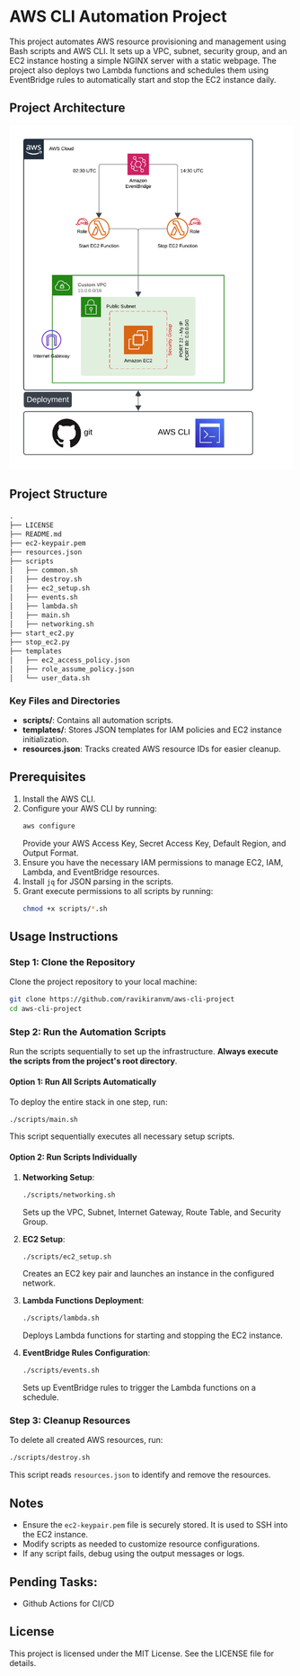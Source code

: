 # AWS CLI Automation Project

This project automates AWS resource provisioning and management using Bash scripts and AWS CLI. It sets up a VPC, subnet, security group, and an EC2 instance hosting a simple NGINX server with a static webpage. The project also deploys two Lambda functions and schedules them using EventBridge rules to automatically start and stop the EC2 instance daily.

## Project Architecture

![alt text](architecture-diagram.png)

## Project Structure

```plaintext
.
├── LICENSE
├── README.md
├── ec2-keypair.pem
├── resources.json
├── scripts
│   ├── common.sh
│   ├── destroy.sh
│   ├── ec2_setup.sh
│   ├── events.sh
│   ├── lambda.sh
│   ├── main.sh
│   ├── networking.sh
├── start_ec2.py
├── stop_ec2.py
├── templates
│   ├── ec2_access_policy.json
│   ├── role_assume_policy.json
│   └── user_data.sh
```

### Key Files and Directories
- **scripts/**: Contains all automation scripts.
- **templates/**: Stores JSON templates for IAM policies and EC2 instance initialization.
- **resources.json**: Tracks created AWS resource IDs for easier cleanup.

## Prerequisites

1. Install the AWS CLI.
2. Configure your AWS CLI by running:
   ```bash
   aws configure
   ```
   Provide your AWS Access Key, Secret Access Key, Default Region, and Output Format.
3. Ensure you have the necessary IAM permissions to manage EC2, IAM, Lambda, and EventBridge resources.
4. Install `jq` for JSON parsing in the scripts.
5. Grant execute permissions to all scripts by running:
   ```bash
   chmod +x scripts/*.sh
   ```

## Usage Instructions

### Step 1: Clone the Repository
Clone the project repository to your local machine:
```bash
git clone https://github.com/ravikiranvm/aws-cli-project
cd aws-cli-project
```

### Step 2: Run the Automation Scripts

Run the scripts sequentially to set up the infrastructure. **Always execute the scripts from the project's root directory**.

#### Option 1: Run All Scripts Automatically
To deploy the entire stack in one step, run:
```bash
./scripts/main.sh
```
This script sequentially executes all necessary setup scripts.

#### Option 2: Run Scripts Individually

1. **Networking Setup**:
   ```bash
   ./scripts/networking.sh
   ```
   Sets up the VPC, Subnet, Internet Gateway, Route Table, and Security Group.

2. **EC2 Setup**:
   ```bash
   ./scripts/ec2_setup.sh
   ```
   Creates an EC2 key pair and launches an instance in the configured network.

3. **Lambda Functions Deployment**:
   ```bash
   ./scripts/lambda.sh
   ```
   Deploys Lambda functions for starting and stopping the EC2 instance.

4. **EventBridge Rules Configuration**:
   ```bash
   ./scripts/events.sh
   ```
   Sets up EventBridge rules to trigger the Lambda functions on a schedule.

### Step 3: Cleanup Resources
To delete all created AWS resources, run:
```bash
./scripts/destroy.sh
```
This script reads `resources.json` to identify and remove the resources.

## Notes
- Ensure the `ec2-keypair.pem` file is securely stored. It is used to SSH into the EC2 instance.
- Modify scripts as needed to customize resource configurations.
- If any script fails, debug using the output messages or logs.

## Pending Tasks:
- Github Actions for CI/CD

## License
This project is licensed under the MIT License. See the LICENSE file for details.

